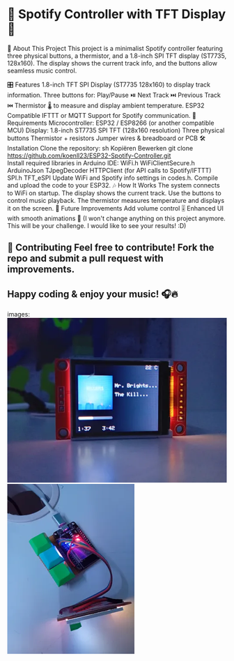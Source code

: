 # 🎵 Spotify Controller with TFT Display 🎵

🚀 About This Project
This project is a minimalist Spotify controller featuring three physical buttons, a thermistor, and a 1.8-inch SPI TFT display (ST7735, 128x160). The display shows the current track info, and the buttons allow seamless music control.

🎛️ Features
1.8-inch TFT SPI Display (ST7735 128x160) to display track information.
Three buttons for:
Play/Pause ⏯️
Next Track ⏭️
Previous Track ⏮️
Thermistor 🌡️ to measure and display ambient temperature.
ESP32 Compatible
IFTTT or MQTT Support for Spotify communication.
🔧 Requirements
Microcontroller: ESP32 / ESP8266 (or another compatible MCU)
Display: 1.8-inch ST7735 SPI TFT (128x160 resolution)
Three physical buttons
Thermistor + resistors
Jumper wires & breadboard or PCB
🛠️ Installation
Clone the repository:
sh
Kopiëren
Bewerken
git clone https://github.com/koenll23/ESP32-Spotify-Controller.git  
Install required libraries in Arduino IDE:
WiFi.h
WiFiClientSecure.h
ArduinoJson
TJpegDecoder
HTTPClient (for API calls to Spotify/IFTTT)
SPI.h
TFT_eSPI
Update WiFi and Spotify info settings in codes.h.
Compile and upload the code to your ESP32.
🎶 How It Works
The system connects to WiFi on startup.
The display shows the current track.
Use the buttons to control music playback.
The thermistor measures temperature and displays it on the screen.
🔮 Future Improvements
Add volume control 🎚️
Enhanced UI with smooth animations 🎨
(I won't change anything on this project anymore. This will be your challenge. I would like to see your results! :D)

🤝 Contributing
Feel free to contribute! Fork the repo and submit a pull request with improvements.
---
Happy coding & enjoy your music! 🎧🔥
---
images:
![User Interface Display](user-interface-display.jpg)
![Hardware Setup](hardware-setup.jpg)
